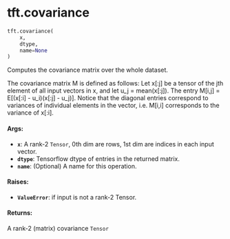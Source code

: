 <div itemscope itemtype="http://developers.google.com/ReferenceObject">
<meta itemprop="name" content="tft.covariance" />
<meta itemprop="path" content="Stable" />
</div>

# tft.covariance

``` python
tft.covariance(
    x,
    dtype,
    name=None
)
```

Computes the covariance matrix over the whole dataset.

The covariance matrix M is defined as follows:
Let x[:j] be a tensor of the jth element of all input vectors in x, and let
u_j = mean(x[:j]). The entry M[i,j] = E[(x[:i] - u_i)(x[:j] - u_j)].
Notice that the diagonal entries correspond to variances of individual
elements in the vector, i.e. M[i,i] corresponds to the variance of x[:i].

#### Args:

* <b>`x`</b>: A rank-2 `Tensor`, 0th dim are rows, 1st dim are indices in each input
  vector.
* <b>`dtype`</b>: Tensorflow dtype of entries in the returned matrix.
* <b>`name`</b>: (Optional) A name for this operation.


#### Raises:

* <b>`ValueError`</b>: if input is not a rank-2 Tensor.


#### Returns:

A rank-2 (matrix) covariance `Tensor`